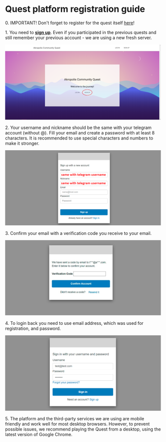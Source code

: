 # Quest platform registration guide

0\. IMPORTANT! Don't forget to register for the quest itself [here](https://akroquest.typeform.com/to/njqLNv)!

1\. You need to [**sign up**](https://quest.akropolisnetwork.com). Even if you participated in the previous quests and still remember your previous account - we are using a new fresh server. 

<img src="/images/quest/qreg/1.png" alt="drawing" />

2\. Your username and nickname should be the same with your telegram account (without @). Fill your email and create a password with at least 8 characters. It is recommended to use special characters and numbers to make it stronger. 

<img src="/images/quest/qreg/2.png" alt="drawing" />
 
3\. Confirm your email with a verification code you receive to your email.

<img src="/images/quest/qreg/3.jpg" alt="drawing" /> 

4\. To login back you need to use email address, which was used for registration, and password.

<img src="/images/quest/qreg/4.png" alt="drawing" /> 

5\. The platform and the third-party services we are using are mobile friendly and work well for most desktop browsers. However, to prevent possible issues, we recommend playing the Quest from a desktop, using the latest version of Google Chrome. 
